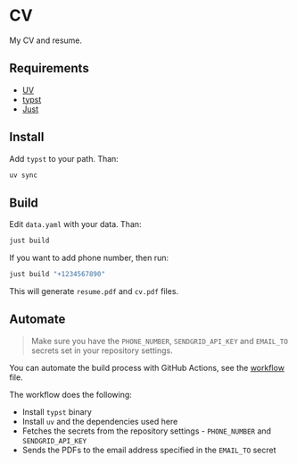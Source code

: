 # CV

My CV and resume.

## Requirements

- [UV](https://github.com/astral-sh/uv/releases/latest)
- [typst](https://github.com/typst/typst/releases/latest)
- [Just](https://https://github.com/casey/just/releases/latest)

## Install

Add `typst` to your path. Than:

```bash
uv sync
```

## Build

Edit `data.yaml` with your data. Than:

```bash
just build
```

If you want to add phone number, then run:

```bash
just build "+1234567890"
```

This will generate `resume.pdf` and `cv.pdf` files.

## Automate

> Make sure you have the `PHONE_NUMBER`, `SENDGRID_API_KEY` and `EMAIL_TO` secrets set in your repository settings.

You can automate the build process with GitHub Actions, see the [workflow](.github/workflows/build-and-send.yml) file.

The workflow does the following:

- Install `typst` binary
- Install `uv` and the dependencies used here
- Fetches the secrets from the repository settings - `PHONE_NUMBER` and `SENDGRID_API_KEY`
- Sends the PDFs to the email address specified in the `EMAIL_TO` secret
